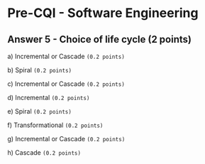 # Pre-CQI - Software Engineering

## Answer 5 - Choice of life cycle (2 points)

a) Incremental or Cascade `(0.2 points)`

b) Spiral `(0.2 points)`

c) Incremental or Cascade `(0.2 points)`

d) Incremental `(0.2 points)`

e) Spiral `(0.2 points)`

f) Transformational `(0.2 points)`

g) Incremental or Cascade `(0.2 points)`

h) Cascade  `(0.2 points)`
